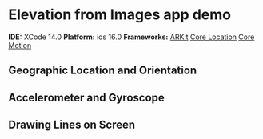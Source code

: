 # Elevation from Images app demo

**IDE:** XCode 14.0
**Platform:** ios 16.0
**Frameworks:**
[ARKit](https://developer.apple.com/documentation/arkit)
[Core Location](https://developer.apple.com/documentation/corelocation)
[Core Motion](https://developer.apple.com/documentation/coremotion)

## Geographic Location and Orientation

## Accelerometer and Gyroscope

## Drawing Lines on Screen




